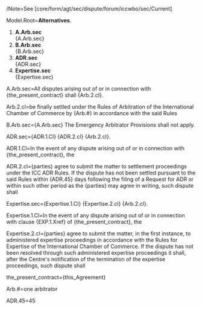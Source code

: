 /Note=See [core/form/agt/sec/dispute/forum/iccwbo/sec/Current]

Model.Root=<b>Alternatives</b>. <ol><li><b>A.Arb.sec</b><br>{A.Arb.sec}</li><li><b>B.Arb.sec</b><br>{B.Arb.sec}</li><li><b>ADR.sec</b><br>{ADR.sec}</li><li><b>Expertise.sec</b><br>{Expertise.sec}</li></ol> 

A.Arb.sec=All disputes arising out of or in connection with {the_present_contract} shall {Arb.2.cl}.

Arb.2.cl=be finally settled under the Rules of Arbitration of the International Chamber of Commerce by {Arb.#} in accordance with the said Rules

B.Arb.sec={A.Arb.sec}  The Emergency Arbitrator Provisions shall not apply.

ADR.sec={ADR.1.Cl} {ADR.2.cl} {Arb.2.cl}.

ADR.1.Cl=In the event of any dispute arising out of or in connection with {the_present_contract}, the

ADR.2.cl={parties} agree to submit the matter to settlement proceedings under the ICC ADR Rules.  If the dispute has not been settled pursuant to the said Rules within {ADR.45} days following the filing of a Request for ADR or within such other period as the {parties} may agree in writing, such dispute shall

Expertise.sec={Expertise.1.Cl} {Expertise.2.cl} {Arb.2.cl}.

Expertise.1.Cl=In the event of any dispute arising out of or in connection with clause {EXP.1.Xref} of {the_present_contract}, the

Expertise.2.cl={parties} agree to submit the matter, in the first instance, to administered expertise proceedings in accordance with the Rules for Expertise of the International Chamber of Commerce. If the dispute has not been resolved through such administered expertise proceedings it shall, after the Centre's notification of the termination of the expertise proceedings, such dispute shall

the_present_contract={this_Agreement}

Arb.#=one arbitrator

ADR.45=45
